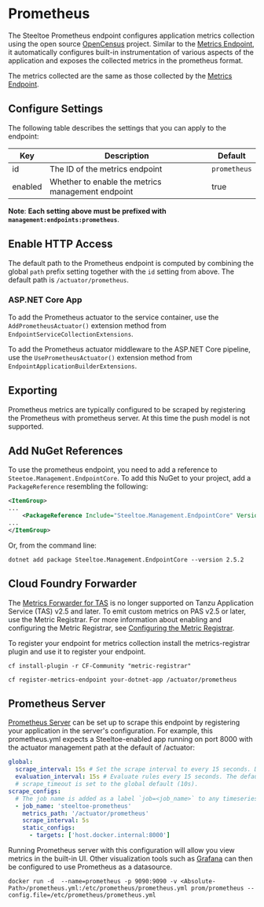 # Prometheus

The Steeltoe Prometheus endpoint configures application metrics collection using the open source [OpenCensus](https://opencensus.io/) project. Similar to the [Metrics Endpoint](./metrics.md), it automatically configures built-in instrumentation of various aspects of the application and exposes the collected metrics in the prometheus format.

The metrics collected are the same as those collected by the [Metrics Endpoint](./metrics.md).

## Configure Settings

The following table describes the settings that you can apply to the endpoint:

|Key|Description|Default|
|---|---|---|
|id|The ID of the metrics endpoint|`prometheus`|
|enabled|Whether to enable the metrics management endpoint|true|

**Note**: **Each setting above must be prefixed with `management:endpoints:prometheus`**.

## Enable HTTP Access

The default path to the Prometheus endpoint is computed by combining the global `path` prefix setting together with the `id` setting from above. The default path is  `/actuator/prometheus`.

### ASP.NET Core App

To add the Prometheus actuator to the service container, use the `AddPrometheusActuator()` extension method from `EndpointServiceCollectionExtensions`.

To add the Prometheus actuator middleware to the ASP.NET Core pipeline, use the `UsePrometheusActuator()` extension method from `EndpointApplicationBuilderExtensions`.

## Exporting

Prometheus metrics are typically configured to be scraped by registering the Prometheus with prometheus server. At this time the push model is not supported.

## Add NuGet References

To use the prometheus endpoint, you need to add a reference to `Steetoe.Management.EndpointCore`. To add this NuGet to your project, add a `PackageReference` resembling the following:

```xml
<ItemGroup>
...
    <PackageReference Include="Steeltoe.Management.EndpointCore" Version="2.5.2" />
...
</ItemGroup>
```

Or, from the command line:

```shell
dotnet add package Steeltoe.Management.EndpointCore --version 2.5.2
```

## Cloud Foundry Forwarder

The [Metrics Forwarder for TAS](https://docs.pivotal.io/metrics-forwarder/) is no longer supported on Tanzu Application Service (TAS) v2.5 and later. To emit custom metrics on PAS v2.5 or later, use the Metric Registrar. For more information about enabling and configuring the Metric Registrar, see [Configuring the Metric Registrar](https://docs.pivotal.io/platform/application-service/2-8/metric-registrar/index.html).

To register your endpoint for metrics collection install the metrics-registrar plugin and use it to register your endpoint.

`cf install-plugin -r CF-Community "metric-registrar"`

`cf register-metrics-endpoint your-dotnet-app /actuator/prometheus`

## Prometheus Server

[Prometheus Server](https://prometheus.io/) can be set up to scrape this endpoint by registering your application in the server's configuration. For example, this prometheus.yml expects a Steeltoe-enabled app running on port 8000 with the actuator management path at the default of /actuator:

```yaml
global:
  scrape_interval: 15s # Set the scrape interval to every 15 seconds. Default is every 1 minute.
  evaluation_interval: 15s # Evaluate rules every 15 seconds. The default is every 1 minute.
  # scrape_timeout is set to the global default (10s).
scrape_configs:
  # The job name is added as a label `job=<job_name>` to any timeseries scraped from this config.
  - job_name: 'steeltoe-prometheus'
    metrics_path: '/actuator/prometheus'
    scrape_interval: 5s
    static_configs:
      - targets: ['host.docker.internal:8000']
```
Running Prometheus server with this configuration will allow you view metrics in the built-in UI. Other visualization tools such as [Grafana](https://grafana.com/docs/grafana/latest/features/datasources/prometheus/) can then be configured to use Prometheus as a datasource.

```shell
docker run -d  --name=prometheus -p 9090:9090 -v <Absolute-Path>/prometheus.yml:/etc/prometheus/prometheus.yml prom/prometheus --config.file=/etc/prometheus/prometheus.yml
```
